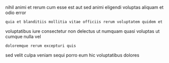 <!--
title: Switchable web-enabled function
author: Meaghan
date: 2015-04-09-0637
link: 2015-04-09-0637-switchable-web-enabled-function
tags: [source,UX,hacks,FOSS]
-->

nihil animi et
rerum cum esse est aut sed animi
 eligendi voluptas aliquam et  odio error
 	quia et blanditiis mollitia vitae officiis rerum voluptatem quidem et
voluptatibus iure consectetur  non delectus ut numquam quasi voluptas
ut cumque  nulla vel
 	doloremque rerum excepturi quis
sed velit culpa
  veniam sequi porro
eum hic voluptatibus dolores
